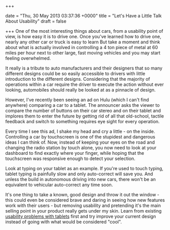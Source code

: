 +++
 
date = "Thu, 30 May 2013 03:37:36 +0000"
title = "Let's Have a Little Talk About Usability"
draft = false
 
+++
One of the most interesting things about cars, from a usability point of view, is how easy it is to drive one. Once you've learned how to drive one, nearly any other car or truck is easy to learn But take a moment and think about what is actually involved in controlling a 4 ton piece of metal at 60 miles per hour next to other large, fast moving vehicles and you may start feeling overwhelmed.

It really is a tribute to auto manufacturers and their designers that so many different designs could be so easily accessible to drivers with little introduction to the different designs. Considering that the majority of operations within a car require the driver to execute the action without ever looking, automobiles should really be looked at as a pinnacle of design.

However, I've recently been seeing an ad on Hulu (which I can't find anywhere) comparing a car to a tablet. The announcer asks the viewer to compare the number of buttons on their car stereo and on their tablet and implores them to enter the future by getting rid of all that old-school, tactile feedback and switch to something requires eye sight for every operation.

Every time I see this ad, I shake my head and cry a little - on the inside. Controlling a car by touchscreen is one of the stupidest and dangerous ideas I can think of. Now, instead of keeping your eyes on the road and changing the radio station by touch alone, you now need to look at your dashboard to find exactly where your finger, while hoping that the touchscreen was responsive enough to detect your selection.

Look at typing on your tablet as an example. If you're used to touch typing, tablet typing is painfully slow and only auto-correct will save you. And unless the build in autonomous driving into new cars, there won't be an equivalent to vehicular auto-correct any time soon.

It's one thing to take a known, good design and throw it out the window - this could even be considered brave and daring in seeing how new features work with their users - but removing usability and pretending it's the main selling point in your product really gets under my skin. Learn from existing <a href="http://www.nngroup.com/articles/ipad-usability-year-one/">usability problems with tablets</a> first and try improve your current design instead of going with what would be considered "cool".

